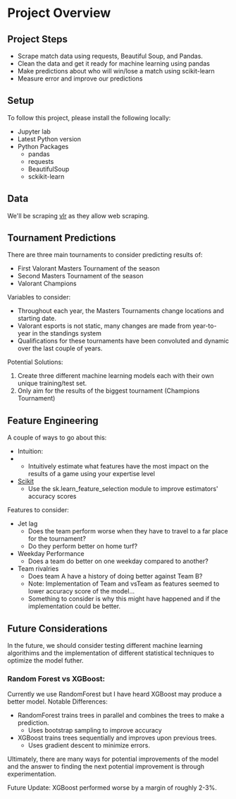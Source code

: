 # Project Overview
## **Project Steps**
- Scrape match data using requests, Beautiful Soup, and Pandas.
- Clean the data and get it ready for machine learning using pandas
- Make predictions about who will win/lose a match using scikit-learn
- Measure error and improve our predictions

## **Setup**

To follow this project, please install the following locally:
- Jupyter lab
- Latest Python version
- Python Packages
  - pandas
  - requests
  - BeautifulSoup
  - sckikit-learn

## **Data**

We'll be scraping [vlr](https://www.vlr.gg/) as they allow web scraping.

## **Tournament Predictions**  

There are three main tournaments to consider predicting results of:
- First Valorant Masters Tournament of the season
- Second Masters Tournament of the season
- Valorant Champions

Variables to consider:
- Throughout each year, the Masters Tournaments change locations and starting date.
- Valorant esports is not static, many changes are made from year-to-year in the standings system
- Qualifications for these tournaments have been convoluted and dynamic over the last couple of years.

Potential Solutions:
1. Create three different machine learning models each with their own unique training/test set.
2. Only aim for the results of the biggest tournament (Champions Tournament)

## **Feature Engineering**
A couple of ways to go about this:
- Intuition:
- - Intuitively estimate what features have the most impact on the results of a game using your expertise level
- [Scikit](https://scikit-learn.org/stable/modules/feature_selection.html)
  - Use the sk.learn_feature_selection module to improve estimators' accuracy scores

Features to consider:
- Jet lag
   - Does the team perform worse when they have to travel to a far place for the tournament?
   - Do they perform better on home turf?
- Weekday Performance
   - Does a team do better on one weekday compared to another?
- Team rivalries
  - Does team A have a history of doing better against Team B?
  - Note: Implementation of Team and vsTeam as features seemed to lower accuracy score of the model...
  - Something to consider is why this might have happened and if the implementation could be better.

## **Future Considerations**
In the future, we should consider testing different machine learning algorithims and the implementation of different statistical techniques
to optimize the model futher.

### **Random Forest vs XGBoost:**
Currently we use RandomForest but I have heard XGBoost may produce a better model.
Notable Differences:
- RandomForest trains trees in parallel and combines the trees to make a prediction.
  - Uses bootstrap sampling to improve accuracy
- XGBoost trains trees sequentially and improves upon previous trees.
  - Uses gradient descent to minimize errors.

Ultimately, there are many ways for potential improvements of the model and the answer to finding the next potential improvement is through experimentation.

Future Update: XGBoost performed worse by a margin of roughly 2-3%. 
